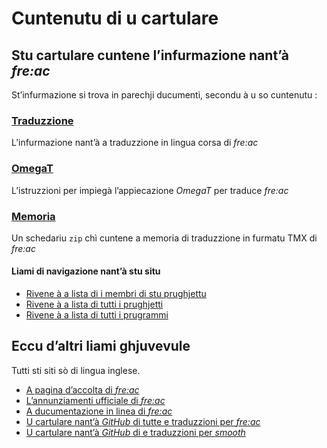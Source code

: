 # Cuntenutu di u cartulare

## Stu cartulare cuntene l’infurmazione nant’à _fre:ac_

St’infurmazione si trova in parechji ducumenti, secondu à u so cuntenutu :

### [Traduzzione](Traduzzione.md)
L’infurmazione nant’à a traduzzione in lingua corsa di _fre:ac_

### [OmegaT](OmegaT.md)
L’istruzzioni per impiegà l’appiecazione _OmegaT_ per traduce _fre:ac_

### [Memoria](Memoria.zip)
Un schedariu `zip` chì cuntene a memoria di traduzzione in furmatu TMX di _fre:ac_

#### Liami di navigazione nant’à stu situ
- [Rivene à a lista di i membri di stu prughjettu](./)
- [Rivene à a lista di tutti i prughjetti](../)
- [Rivene à a lista di tutti i prugrammi](../../../../#readme)

## Eccu d’altri liami ghjuvevule
Tutti sti siti sò di lingua inglese.

- [A pagina d’accolta di _fre:ac_](https://freac.org/index.php)
- [L’annunziamenti ufficiale di _fre:ac_](https://freac.org/index.php/latest-news-mainmenu-2)
- [A ducumentazione in linea di _fre:ac_](https://freac.org/help-aamp-support-mainmenu-36)
- [U cartulare nant’à _GitHub_ di tutte e traduzzioni per _fre:ac_](https://github.com/enzo1982/freac/tree/master/i18n)
- [U cartulare nant’à _GitHub_ di e traduzzioni per _smooth_](https://github.com/enzo1982/smooth/tree/master/classes/i18n/locales)
